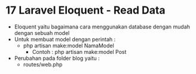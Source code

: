 # 17 Laravel Eloquent - Read Data

- Eloquent yaitu bagaimana cara menggunakan database dengan mudah dengan sebuah model
- Untuk membuat model dengan perintah :
    - php artisan make:model NamaModel
        - Contoh : php artisan make:model Post
- Perubahan pada folder blog yaitu :     
    - routes/web.php